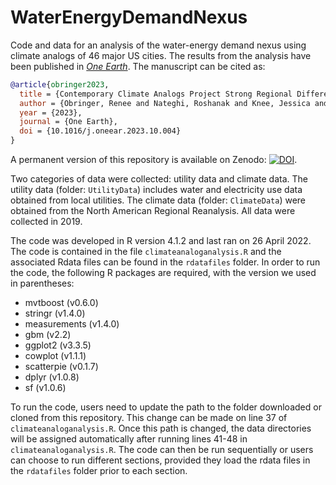 # WaterEnergyDemandNexus

Code and data for an analysis of the water-energy demand nexus using climate analogs of 46 major US cities. The results from the analysis have been published in [_One Earth_]([https://doi.org/10.1016/j.oneear.2023.10.004]). The manuscript can be cited as:

```bibtex
@article{obringer2023,
  title = {Contemporary Climate Analogs Project Strong Regional Differences in the Future Water and Electricity Demand across {{US}} Cities},
  author = {Obringer, Renee and Nateghi, Roshanak and Knee, Jessica and Madani, Kaveh and Kumar, Rohini},
  year = {2023},
  journal = {One Earth},
  doi = {10.1016/j.oneear.2023.10.004}
}
```

A permanent version of this repository is available on Zenodo: [![DOI](https://zenodo.org/badge/484154465.svg)](https://zenodo.org/badge/latestdoi/484154465).

Two categories of data were collected: utility data and climate data. The utility data (folder: `UtilityData`) includes water and electricity use data obtained from local utilities. The climate data (folder: `ClimateData`) were obtained from the North American Regional Reanalysis. All data were collected in 2019.

The code was developed in R version 4.1.2 and last ran on 26 April 2022. The code is contained in the file `climateanaloganalysis.R` and the associated Rdata files can be found in the `rdatafiles` folder. In order to run the code, the following R packages are required, with the version we used in parentheses: 

*  mvtboost (v0.6.0) 
*  stringr (v1.4.0)
*  measurements (v1.4.0)
*  gbm (v2.2)
*  ggplot2 (v3.3.5)
*  cowplot (v1.1.1)
*  scatterpie (v0.1.7)
*  dplyr (v1.0.8)
*  sf (v1.0.6)

To run the code, users need to update the path to the folder downloaded or cloned from this repository. This change can be made on line 37 of `climateanaloganalysis.R`. Once this path is changed, the data directories will be assigned automatically after running lines 41-48 in `climateanaloganalysis.R`. The code can then be run sequentially or users can choose to run different sections, provided they load the rdata files in the `rdatafiles` folder prior to each section. 
